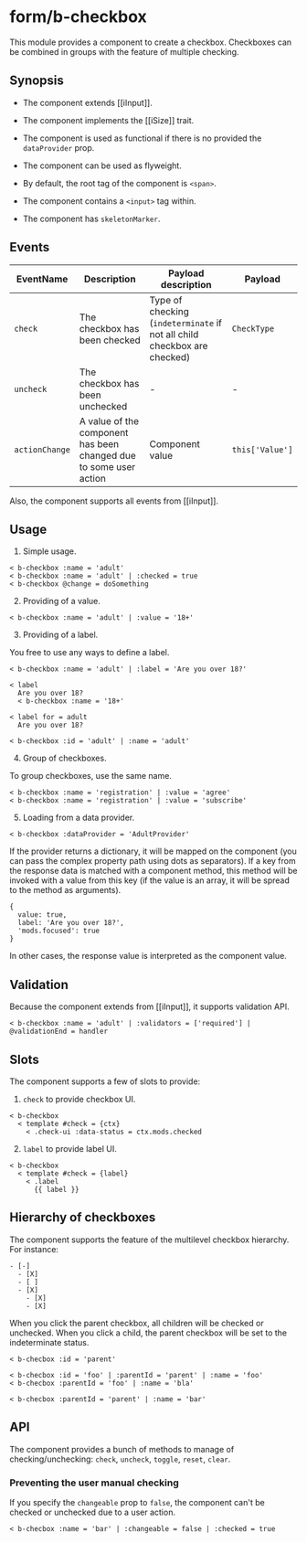 # form/b-checkbox

This module provides a component to create a checkbox.
Checkboxes can be combined in groups with the feature of multiple checking.

## Synopsis

* The component extends [[iInput]].

* The component implements the [[iSize]] trait.

* The component is used as functional if there is no provided the `dataProvider` prop.

* The component can be used as flyweight.

* By default, the root tag of the component is `<span>`.

* The component contains a `<input>` tag within.

* The component has `skeletonMarker`.

## Events

| EventName      | Description                                                       | Payload description                                                      | Payload         |
| -------------- | ----------------------------------------------------------------- | ------------------------------------------------------------------------ | --------------- |
| `check`        | The checkbox has been checked                                     | Type of checking (`indeterminate` if not all child checkbox are checked) | `CheckType`     |
| `uncheck`      | The checkbox has been unchecked                                   | -                                                                        | -               |
| `actionChange` | A value of the component has been changed due to some user action | Component value                                                          | `this['Value']` |

Also, the component supports all events from [[iInput]].

## Usage

1. Simple usage.

```
< b-checkbox :name = 'adult'
< b-checkbox :name = 'adult' | :checked = true
< b-checkbox @change = doSomething
```

2. Providing of a value.

```
< b-checkbox :name = 'adult' | :value = '18+'
```

3. Providing of a label.

You free to use any ways to define a label.

```
< b-checkbox :name = 'adult' | :label = 'Are you over 18?'

< label
  Are you over 18?
  < b-checkbox :name = '18+'

< label for = adult
  Are you over 18?

< b-checkbox :id = 'adult' | :name = 'adult'
```

4. Group of checkboxes.

To group checkboxes, use the same name.

```
< b-checkbox :name = 'registration' | :value = 'agree'
< b-checkbox :name = 'registration' | :value = 'subscribe'
```

5. Loading from a data provider.

```
< b-checkbox :dataProvider = 'AdultProvider'
```

If the provider returns a dictionary, it will be mapped on the component
(you can pass the complex property path using dots as separators).
If a key from the response data is matched with a component method, this method will be invoked with a value from this key
(if the value is an array, it will be spread to the method as arguments).

```
{
  value: true,
  label: 'Are you over 18?',
  'mods.focused': true
}
```

In other cases, the response value is interpreted as the component value.

## Validation

Because the component extends from [[iInput]], it supports validation API.

```
< b-checkbox :name = 'adult' | :validators = ['required'] | @validationEnd = handler
```

## Slots

The component supports a few of slots to provide:

1. `check` to provide checkbox UI.

```
< b-checkbox
  < template #check = {ctx}
    < .check-ui :data-status = ctx.mods.checked
```

2. `label` to provide label UI.

```
< b-checkbox
  < template #check = {label}
    < .label
      {{ label }}
```

## Hierarchy of checkboxes

The component supports the feature of the multilevel checkbox hierarchy. For instance:

```
- [-]
  - [X]
  - [ ]
  - [X]
    - [X]
    - [X]
```

When you click the parent checkbox, all children will be checked or unchecked.
When you click a child, the parent checkbox will be set to the indeterminate status.

```
< b-checbox :id = 'parent'

< b-checbox :id = 'foo' | :parentId = 'parent' | :name = 'foo'
< b-checbox :parentId = 'foo' | :name = 'bla'

< b-checbox :parentId = 'parent' | :name = 'bar'
```

## API

The component provides a bunch of methods to manage of checking/unchecking: `check`, `uncheck`, `toggle`, `reset`, `clear`.

### Preventing the user manual checking

If you specify the `changeable` prop to `false`, the component can't be checked or unchecked due to a user action.

```
< b-checbox :name = 'bar' | :changeable = false | :checked = true
```
